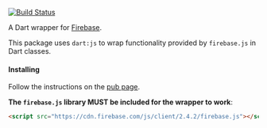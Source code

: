 [![Build Status](https://travis-ci.org/firebase/firebase-dart.svg?branch=master)](https://travis-ci.org/firebase/firebase-dart)

A Dart wrapper for [Firebase](https://www.firebase.com).

This package uses `dart:js` to wrap functionality provided by `firebase.js`
in Dart classes.

#### Installing

Follow the instructions on the [pub page](http://pub.dartlang.org/packages/firebase#installing).

**The `firebase.js` library MUST be included for the wrapper to work**:

```html
<script src="https://cdn.firebase.com/js/client/2.4.2/firebase.js"></script>
```
